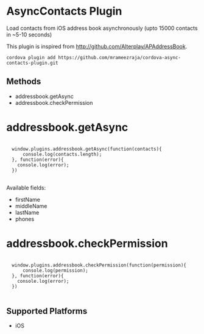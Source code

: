 
AsyncContacts Plugin
====================

Load contacts from iOS address book asynchronously (upto 15000 contacts in ~5-10 seconds)

This plugin is inspired from <a href="http://github.com/Alterplay/APAddressBook" target="_blank">http://github.com/Alterplay/APAddressBook</a>.

<pre><code>cordova plugin add https://github.com/mrameezraja/cordova-async-contacts-plugin.git</code></pre>


Methods
-------
- addressbook.getAsync
- addressbook.checkPermission


addressbook.getAsync
=================

<pre>
<code>
  window.plugins.addressbook.getAsync(function(contacts){
      console.log(contacts.length);
  }, function(error){
    console.log(error);
  })
</code>
</pre>

Available fields:
- firstName
- middleName
- lastName
- phones

addressbook.checkPermission
=================

<pre>
<code>
  window.plugins.addressbook.checkPermission(function(permission){
      console.log(permission);
  }, function(error){
    console.log(error);
  })
</code>
</pre>


Supported Platforms
-------------------

- iOS
